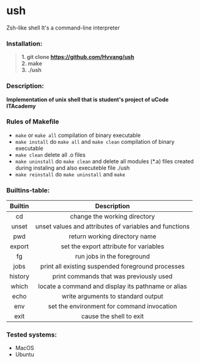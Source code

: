 # ush
Zsh-like shell It's a command-line interpreter

### Installation:
>**1. git clone https://github.com/Hvvang/ush**  
>**2. make**  
>**3. ./ush**

### Description:
**Implementation of unix shell that is student's project of uCode ITAcademy**

### Rules of Makefile
- `make` or `make all` compilation of binary executable
- `make install` do `make all` and `make clean` compilation of binary executable
- `make clean` delete all .o files
- `make uninstall` do `make clean` and delete all modules (\*.a) files created during instaling and also executeble file ./ush
- `make reinstall` do `make uninstall` and `make`


### Builtins-table:

| Builtin |                       Description                      |
|:-------:|:------------------------------------------------------:|
| cd      | change the working directory                           |
| unset   | unset values and attributes of variables and functions |
| pwd     | return working directory name                          |
| export  | set the export attribute for variables                 |
| fg      | run jobs in the foreground                             |
| jobs    | print all existing suspended foreground processes      |
| history | print commands that was previously used                |
| which   | locate a command and display its pathname or alias     |
| echo    | write arguments to standard output                     |
| env     | set the environment for command invocation             |
| exit    | cause the shell to exit                                |

### Tested systems:
  - MacOS
  - Ubuntu

